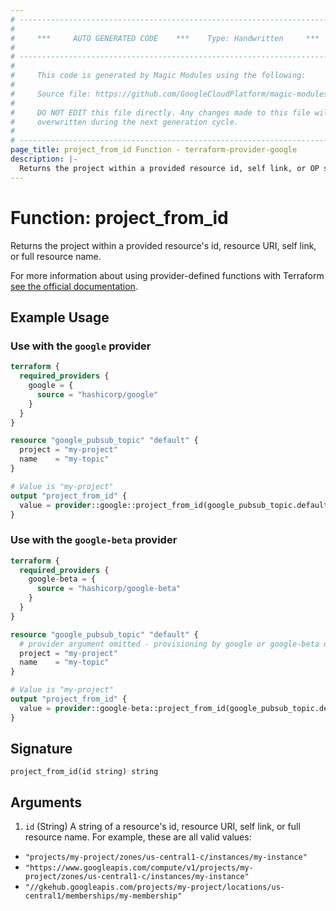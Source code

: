```yaml
---
# ----------------------------------------------------------------------------
#
#     ***     AUTO GENERATED CODE    ***    Type: Handwritten     ***
#
# ----------------------------------------------------------------------------
#
#     This code is generated by Magic Modules using the following:
#
#     Source file: https://github.com/GoogleCloudPlatform/magic-modules/tree/main/mmv1/third_party/terraform/website/docs/functions/project_from_id.html.markdown
#
#     DO NOT EDIT this file directly. Any changes made to this file will be
#     overwritten during the next generation cycle.
#
# ----------------------------------------------------------------------------
page_title: project_from_id Function - terraform-provider-google
description: |-
  Returns the project within a provided resource id, self link, or OP style resource name.
---
```


# Function: project_from_id

Returns the project within a provided resource's id, resource URI, self link, or full resource name.

For more information about using provider-defined functions with Terraform [see the official documentation](https://developer.hashicorp.com/terraform/plugin/framework/functions/concepts).

## Example Usage

### Use with the `google` provider

```terraform
terraform {
  required_providers {
    google = {
      source = "hashicorp/google"
    }
  }
}

resource "google_pubsub_topic" "default" {
  project = "my-project"
  name    = "my-topic"
}

# Value is "my-project"
output "project_from_id" {
  value = provider::google::project_from_id(google_pubsub_topic.default.id)
}
```

### Use with the `google-beta` provider

```terraform
terraform {
  required_providers {
    google-beta = {
      source = "hashicorp/google-beta"
    }
  }
}

resource "google_pubsub_topic" "default" {
  # provider argument omitted - provisioning by google or google-beta doesn't impact this example
  project = "my-project"
  name    = "my-topic"
}

# Value is "my-project"
output "project_from_id" {
  value = provider::google-beta::project_from_id(google_pubsub_topic.default.id)
}
```

## Signature

```text
project_from_id(id string) string
```

## Arguments

1. `id` (String) A string of a resource's id, resource URI, self link, or full resource name. For example, these are all valid values:

* `"projects/my-project/zones/us-central1-c/instances/my-instance"`
* `"https://www.googleapis.com/compute/v1/projects/my-project/zones/us-central1-c/instances/my-instance"`
* `"//gkehub.googleapis.com/projects/my-project/locations/us-central1/memberships/my-membership"`
